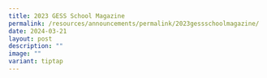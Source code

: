 ```yaml
---
title: 2023 GESS School Magazine
permalink: /resources/announcements/permalink/2023gessschoolmagazine/
date: 2024-03-21
layout: post
description: ""
image: ""
variant: tiptap
---
```

